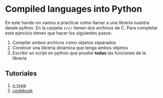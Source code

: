 # Compiled languages into Python

En este hands-on vamos a practicar cómo llamar a una librería
nuestra desde python. En la carpeta `src/` tienen dos archivos de C.
Para completar este ejercicio tienen que hacer los siguientes pasos:

1. Compilar ambos archivos como objetos separados
2. Construir una librería dinámica que tenga ambos objetos
3. Escribir un script en python que pruebe **todas** las funciones
de la librería

## Tutoriales

1. [c-type](http://starship.python.net/crew/theller/ctypes/tutorial.html)
2. [cookbook](http://scipy.github.io/old-wiki/pages/Cookbook/Ctypes)
